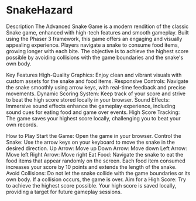 # SnakeHazard

Description
The Advanced Snake Game is a modern rendition of the classic Snake game, enhanced with high-tech features and smooth gameplay. Built using the Phaser 3 framework, this game offers an engaging and visually appealing experience. Players navigate a snake to consume food items, growing longer with each bite. The objective is to achieve the highest score possible by avoiding collisions with the game boundaries and the snake's own body.

Key Features
High-Quality Graphics: Enjoy clean and vibrant visuals with custom assets for the snake and food items.
Responsive Controls: Navigate the snake smoothly using arrow keys, with real-time feedback and precise movements.
Dynamic Scoring System: Keep track of your score and strive to beat the high score stored locally in your browser.
Sound Effects: Immersive sound effects enhance the gameplay experience, including sound cues for eating food and game over events.
High Score Tracking: The game saves your highest score locally, challenging you to beat your own records.

How to Play
Start the Game: Open the game in your browser.
Control the Snake: Use the arrow keys on your keyboard to move the snake in the desired direction.
Up Arrow: Move up
Down Arrow: Move down
Left Arrow: Move left
Right Arrow: Move right
Eat Food: Navigate the snake to eat the food items that appear randomly on the screen. Each food item consumed increases your score by 10 points and extends the length of the snake.
Avoid Collisions: Do not let the snake collide with the game boundaries or its own body. If a collision occurs, the game is over.
Aim for a High Score: Try to achieve the highest score possible. Your high score is saved locally, providing a target for future gameplay sessions.

